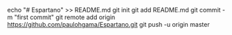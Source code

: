 echo "# Espartano" >> README.md
git init
git add README.md
git commit -m "first commit"
git remote add origin https://github.com/paulohgama/Espartano.git
git push -u origin master
